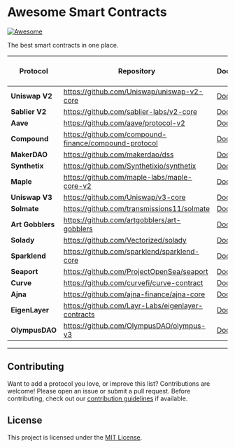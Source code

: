 # Awesome Smart Contracts

[![Awesome](https://awesome.re/badge.svg)](https://awesome.re)

The best smart contracts in one place. 

| Protocol       | Repository                                                              | Documentation                                                              | The Bytecode Episode |
|----------------|-------------------------------------------------------------------------|----------------------------------------------------------------------------|----------------------|
| **Uniswap V2** | https://github.com/Uniswap/uniswap-v2-core                    | [Docs](https://docs.uniswap.org/)                                           | N/A                  |
| **Sablier V2** | https://github.com/sablier-labs/v2-core                    | [Docs](https://docs.sablier.com)                                            | [Youtube](https://www.youtube.com/watch?v=Mh0akz5ybZ8&t=11s&ab_channel=shafu)                  |
| **Aave**       | https://github.com/aave/protocol-v2                           | [Docs](https://docs.aave.com/)                                              | N/A                  |
| **Compound**   | https://github.com/compound-finance/compound-protocol         | [Docs](https://compound.finance/docs)                                       | N/A                  |
| **MakerDAO**   | https://github.com/makerdao/dss                                  | [Docs](https://docs.makerdao.com/)                                          | N/A                  |
| **Synthetix**  | https://github.com/Synthetixio/synthetix                      | [Docs](https://docs.synthetix.io/)                                          | N/A                  |
| **Maple**      | https://github.com/maple-labs/maple-core-v2                   | [Docs](https://docs.maple.finance/)                                         | [Youtube](https://www.youtube.com/watch?v=nG_QTMGVL3U&t=2358s&ab_channel=shafu)                  |
| **Uniswap V3** | https://github.com/Uniswap/v3-core                            | [Docs](https://docs.uniswap.org/protocol/V3/introduction)                   | N/A                  |
| **Solmate**    | https://github.com/transmissions11/solmate                    | [Docs](https://github.com/transmissions11/solmate#readme)                   | N/A                  |
| **Art Gobblers**|https://github.com/artgobblers/art-gobblers                  | [Docs](https://www.paradigm.xyz/2022/09/art-gobblers)                       | N/A                  |
| **Solady**     | https://github.com/Vectorized/solady                          | [Docs](https://github.com/Vectorized/solady#readme)                         | N/A                  |
| **Sparklend**  | https://github.com/sparklend/sparklend-core                   | [Docs](https://docs.sparklend.com/)                                         | N/A                  |
| **Seaport**    | https://github.com/ProjectOpenSea/seaport                     | [Docs](https://docs.opensea.io/v2.0/reference/seaport-overview)             | [Youtube](https://www.youtube.com/watch?v=mvRrRV_eNLQ&ab_channel=shafu)                  |
| **Curve**      | https://github.com/curvefi/curve-contract                     | [Docs](https://docs.curve.fi/)                                              | N/A                  |
| **Ajna**       | https://github.com/ajna-finance/ajna-core                     | [Docs](https://docs.ajna.finance/)                                           | N/A                  |
| **EigenLayer** | https://github.com/Layr-Labs/eigenlayer-contracts             | [Docs](https://docs.eigenlayer.xyz)                                          | N/A                  |
| **OlympusDAO** | https://github.com/OlympusDAO/olympus-v3                      | [Docs](https://docs.olympusdao.finance/main/technical/overview)              | N/A                  |
---

## Contributing

Want to add a protocol you love, or improve this list? Contributions are welcome! Please open an issue or submit a pull request. Before contributing, check out our [contribution guidelines](CONTRIBUTING.md) if available.

## License

This project is licensed under the [MIT License](LICENSE).
